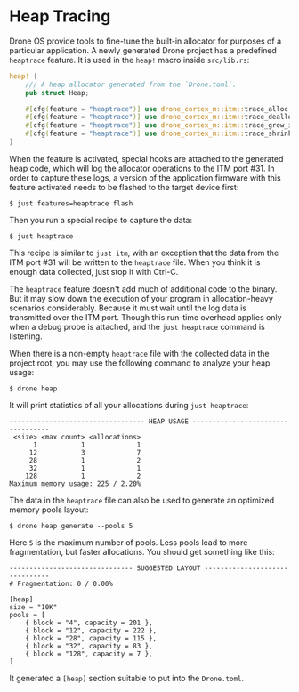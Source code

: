 # Heap Tracing

Drone OS provide tools to fine-tune the built-in allocator for purposes of a
particular application. A newly generated Drone project has a predefined
`heaptrace` feature. It is used in the `heap!` macro inside `src/lib.rs`:

```rust
heap! {
    /// A heap allocator generated from the `Drone.toml`.
    pub struct Heap;

    #[cfg(feature = "heaptrace")] use drone_cortex_m::itm::trace_alloc;
    #[cfg(feature = "heaptrace")] use drone_cortex_m::itm::trace_dealloc;
    #[cfg(feature = "heaptrace")] use drone_cortex_m::itm::trace_grow_in_place;
    #[cfg(feature = "heaptrace")] use drone_cortex_m::itm::trace_shrink_in_place;
}
```

When the feature is activated, special hooks are attached to the generated heap
code, which will log the allocator operations to the ITM port #31. In order to
capture these logs, a version of the application firmware with this feature
activated needs to be flashed to the target device first:

```shell
$ just features=heaptrace flash
```

Then you run a special recipe to capture the data:

```shell
$ just heaptrace
```

This recipe is similar to `just itm`, with an exception that the data from the
ITM port #31 will be written to the `heaptrace` file. When you think it is
enough data collected, just stop it with Ctrl-C.

The `heaptrace` feature doesn't add much of additional code to the binary. But
it may slow down the execution of your program in allocation-heavy scenarios
considerably. Because it must wait until the log data is transmitted over the
ITM port. Though this run-time overhead applies only when a debug probe is
attached, and the `just heaptrace` command is listening.

When there is a non-empty `heaptrace` file with the collected data in the
project root, you may use the following command to analyze your heap usage:

```shell
$ drone heap
```

It will print statistics of all your allocations during `just heaptrace`:

```text
---------------------------------- HEAP USAGE ----------------------------------
 <size> <max count> <allocations>
      1           1             1
     12           3             7
     28           1             2
     32           1             1
    128           1             2
Maximum memory usage: 225 / 2.20%
```

The data in the `heaptrace` file can also be used to generate an optimized
memory pools layout:

```shell
$ drone heap generate --pools 5
```

Here `5` is the maximum number of pools. Less pools lead to more fragmentation,
but faster allocations. You should get something like this:

```text
------------------------------- SUGGESTED LAYOUT -------------------------------
# Fragmentation: 0 / 0.00%

[heap]
size = "10K"
pools = [
    { block = "4", capacity = 201 },
    { block = "12", capacity = 222 },
    { block = "28", capacity = 115 },
    { block = "32", capacity = 83 },
    { block = "128", capacity = 7 },
]
```

It generated a `[heap]` section suitable to put into the `Drone.toml`.
